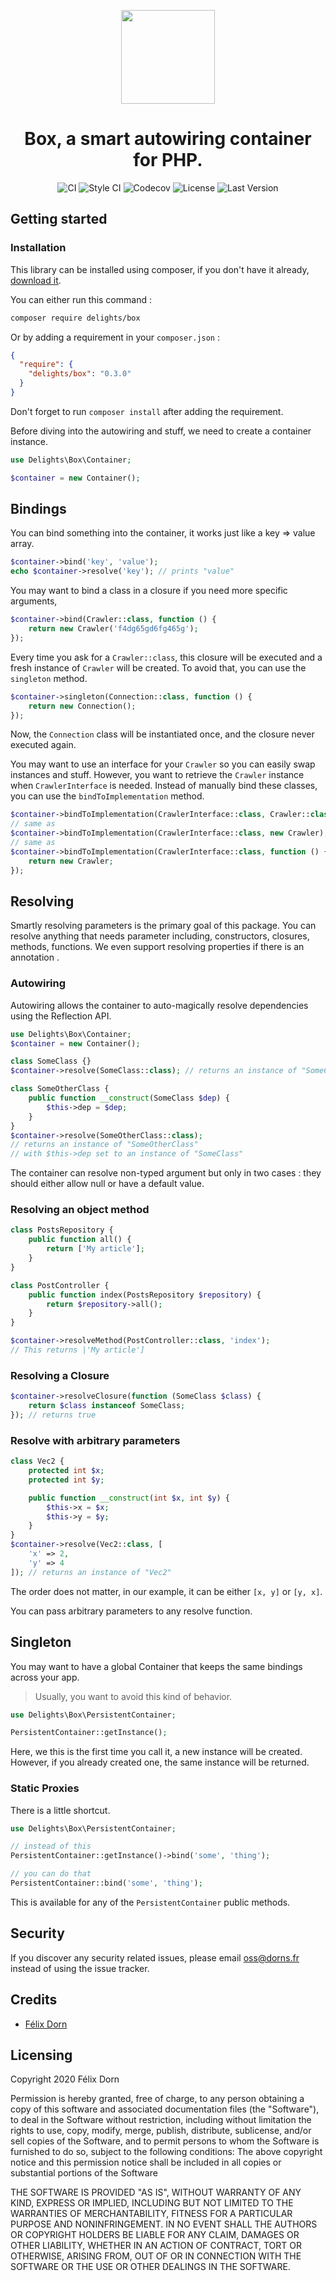 <p align="center">
    <a href="https://github.com/felixdorn/box">
        <img src="https://res.cloudinary.com/dy3jxhiba/image/upload/v1588493084/logo_rx8y5s.svg" width="150" alt="">
    </a>
    <h1 align="center">
        Box, a smart autowiring container for PHP.
    </h1>
    <p align="center">
        <img src="https://github.com/felixdorn/box/workflows/CI/badge.svg?branch=master" alt="CI" />
        <img src="https://github.styleci.io/repos/260858314/shield?branch=master&style=flat" alt="Style CI" />
        <img alt="Codecov" src="https://img.shields.io/codecov/c/github/felixdorn/box">
        <img src="https://img.shields.io/packagist/l/delights/box" alt="License" />
        <img src="https://img.shields.io/packagist/v/delights/box" alt="Last Version" />
    </p>
</p>

## Getting started

### Installation
This library can be installed using composer, if you don't have it already, [download it](https://getcomposer.org/download).

You can either run this command :
```bash
composer require delights/box
```
Or by adding a requirement in your `composer.json` :
```json
{
  "require": {
    "delights/box": "0.3.0"  
  }
}
```
Don't forget to run `composer install` after adding the requirement.

Before diving into the autowiring and stuff, we need to create a container instance.
```php
use Delights\Box\Container;

$container = new Container();
```

## Bindings
You can bind something into the container, it works just like a key => value array.
```php
$container->bind('key', 'value');
echo $container->resolve('key'); // prints "value"
```

You may want to bind a class in a closure if you need more specific arguments,
```php
$container->bind(Crawler::class, function () {
    return new Crawler('f4dg65gd6fg465g');
});
```
Every time you ask for a `Crawler::class`, this closure will be executed and a fresh instance of `Crawler` will be created.
To avoid that, you can use the `singleton` method.

```php
$container->singleton(Connection::class, function () {
    return new Connection();
});
```
Now, the `Connection` class will be instantiated once, and the closure never executed again. 

You may want to use an interface for your `Crawler` so you can easily swap instances and stuff. However, you want to retrieve the `Crawler` instance when `CrawlerInterface` is needed.
Instead of manually bind these classes, you can use the `bindToImplementation` method.

```php
$container->bindToImplementation(CrawlerInterface::class, Crawler::class);
// same as
$container->bindToImplementation(CrawlerInterface::class, new Crawler);
// same as
$container->bindToImplementation(CrawlerInterface::class, function () {
    return new Crawler;
});
```

## Resolving
Smartly resolving parameters is the primary goal of this package. You can resolve anything that needs parameter including, constructors, closures, methods, functions.
We even support resolving properties if there is an annotation .

### Autowiring
Autowiring allows the container to auto-magically resolve dependencies using the Reflection API.

```php
use Delights\Box\Container;
$container = new Container();

class SomeClass {}
$container->resolve(SomeClass::class); // returns an instance of "SomeClass" 

class SomeOtherClass {
    public function __construct(SomeClass $dep) {
        $this->dep = $dep;
    }
}
$container->resolve(SomeOtherClass::class); 
// returns an instance of "SomeOtherClass"
// with $this->dep set to an instance of "SomeClass"
```

The container can resolve non-typed argument but only in two cases : they should either allow null or have a default value.

### Resolving an object method
```php
class PostsRepository {
    public function all() {
        return ['My article'];    
    }
}

class PostController {
    public function index(PostsRepository $repository) {
        return $repository->all();    
    }
}

$container->resolveMethod(PostController::class, 'index');
// This returns |'My article']
```
### Resolving a Closure
```php
$container->resolveClosure(function (SomeClass $class) {
    return $class instanceof SomeClass;
}); // returns true
```

### Resolve with arbitrary parameters
```php
class Vec2 {
    protected int $x;
    protected int $y;

    public function __construct(int $x, int $y) {
        $this->x = $x;
        $this->y = $y;
    }
}
$container->resolve(Vec2::class, [
    'x' => 2,
    'y' => 4
]); // returns an instance of "Vec2" 
```

The order does not matter, in our example, it can be either `[x, y]` or `[y, x]`.

You can pass arbitrary parameters to any resolve function.

## Singleton
You may want to have a global Container that keeps the same bindings across your app.
> Usually, you want to avoid this kind of behavior.

```php
use Delights\Box\PersistentContainer;

PersistentContainer::getInstance();
```
Here, we this is the first time you call it, a new instance will be created.
However, if you already created one, the same instance will be returned.


### Static Proxies
There is a little shortcut.
```php
use Delights\Box\PersistentContainer;

// instead of this
PersistentContainer::getInstance()->bind('some', 'thing');

// you can do that
PersistentContainer::bind('some', 'thing');

```
This is available for any of the `PersistentContainer` public methods.

## Security 
If you discover any security related issues, please email oss@dorns.fr instead of using the issue tracker.

## Credits
* [Félix Dorn](https://felixdorn.fr)

## Licensing
Copyright 2020 Félix Dorn

Permission is hereby granted, free of charge, to any person obtaining a copy of this software and associated documentation files (the "Software"), to deal in the Software without restriction, including without limitation the rights to use, copy, modify, merge, publish, distribute, sublicense, and/or sell copies of the Software, and to permit persons to whom the Software is furnished to do so, subject to the following conditions:
The above copyright notice and this permission notice shall be included in all copies or substantial portions of the Software

THE SOFTWARE IS PROVIDED "AS IS", WITHOUT WARRANTY OF ANY KIND, EXPRESS OR IMPLIED, INCLUDING BUT NOT LIMITED TO THE WARRANTIES OF MERCHANTABILITY, FITNESS FOR A PARTICULAR PURPOSE AND NONINFRINGEMENT. IN NO EVENT SHALL THE AUTHORS OR COPYRIGHT HOLDERS BE LIABLE FOR ANY CLAIM, DAMAGES OR OTHER LIABILITY, WHETHER IN AN ACTION OF CONTRACT, TORT OR OTHERWISE, ARISING FROM, OUT OF OR IN CONNECTION WITH THE SOFTWARE OR THE USE OR OTHER DEALINGS IN THE SOFTWARE.

